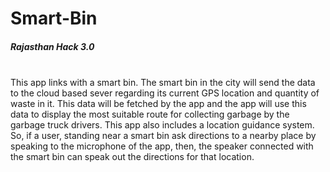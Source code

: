 # Smart-Bin
<h5><b>Rajasthan Hack 3.0</b></h5></br>
This app links with a smart bin. The smart bin in the city will send the data to the cloud based sever regarding its current GPS location and quantity of waste in it. This data will be fetched by the app  and the app will use this data to display the most suitable route for collecting garbage by the garbage truck drivers. This app also includes a location guidance system. So, if a user, standing near a smart bin ask directions to a nearby place by speaking to the microphone of the app, then, the speaker connected with the smart bin can speak out the directions for that location.
